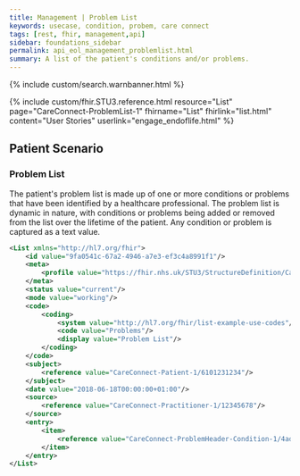 ```yaml
---
title: Management | Problem List
keywords: usecase, condition, probem, care connect
tags: [rest, fhir, management,api]
sidebar: foundations_sidebar
permalink: api_eol_management_problemlist.html
summary: A list of the patient's conditions and/or problems.
---
```

{% include custom/search.warnbanner.html %}

{% include custom/fhir.STU3.reference.html resource="List" page="CareConnect-ProblemList-1" fhirname="List" fhirlink="list.html" content="User Stories" userlink="engage_endoflife.html" %}

## Patient Scenario ##


### Problem List ###

The patient's problem list is made up of one or more conditions or problems that have been identified by a healthcare professional. The problem list is dynamic in nature, with conditions or problems being added or removed from the list over the lifetime of the patient. Any condition or problem is captured as a text value.


```xml
<List xmlns="http://hl7.org/fhir">
	<id value="9fa0541c-67a2-4946-a7e3-ef3c4a8991f1"/>
	<meta>
		<profile value="https://fhir.nhs.uk/STU3/StructureDefinition/CareConnect-ProblemList-1"/>
	</meta>
	<status value="current"/>
	<mode value="working"/>
	<code>
		<coding>
			<system value="http://hl7.org/fhir/list-example-use-codes"/>
			<code value="Problems"/>
			<display value="Problem List"/>
		</coding>
	</code>
	<subject>
		<reference value="CareConnect-Patient-1/6101231234"/>
	</subject>
	<date value="2018-06-18T00:00:00+01:00"/>
	<source>
		<reference value="CareConnect-Practitioner-1/12345678"/>
	</source>
	<entry>
		<item>
			<reference value="CareConnect-ProblemHeader-Condition-1/4adbbc2b-468a-4517-a5ae-f1d0db19cce5"/>
		</item>
	</entry>
</List>
```